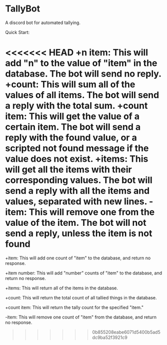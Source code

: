 # TallyBot
A discord bot for automated tallying.

Quick Start:

<<<<<<< HEAD
+n item: This will add "n" to the value of "item" in the database. The bot will send no reply.
+count: This will sum all of the values of all items. The bot will send a reply with the total sum.
+count item: This will get the value of a certain item. The bot will send a reply with the found value, or a scripted not found message if the value does not exist.
+items: This will get all the items with their corresponding values. The bot will send a reply with all the items and values, separated with new lines.
-item: This will remove one from the value of the item. The bot will not send a reply, unless the item is not found
=======
+item: This will add one count of "item" to the database, and return no response.

+item number: This will add "number" counts of "item" to the database, and return no response.

+items: This will return all of the items in the database.

+count: This will return the total count of all tallied things in the database.

+count item: This will return the tally count for the specified "item."

-item: This will remove one count of "item" from the database, and return no response.
>>>>>>> 0b855208eabe6071d5400b5ad5dc9ba52f3921c9
